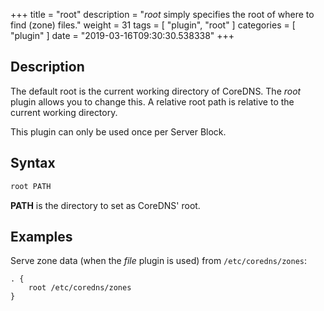 +++
title = "root"
description = "*root* simply specifies the root of where to find (zone) files."
weight = 31
tags = [ "plugin", "root" ]
categories = [ "plugin" ]
date = "2019-03-16T09:30:30.538338"
+++

## Description

The default root is the current working directory of CoreDNS. The *root* plugin allows you to change
this. A relative root path is relative to the current working directory.

This plugin can only be used once per Server Block.

## Syntax

~~~ txt
root PATH
~~~

**PATH** is the directory to set as CoreDNS' root.

## Examples

Serve zone data (when the *file* plugin is used) from `/etc/coredns/zones`:

~~~ corefile
. {
    root /etc/coredns/zones
}
~~~
